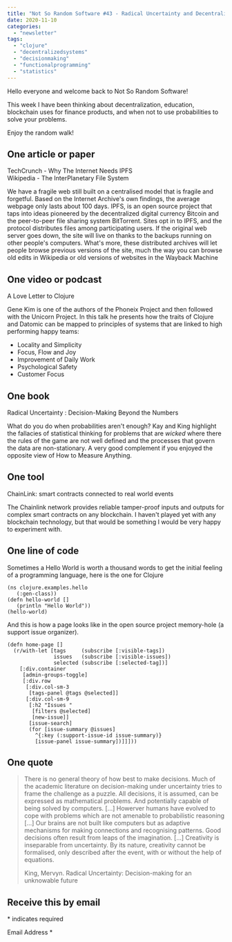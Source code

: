 ```yaml
---
title: "Not So Random Software #43 - Radical Uncertainty and Decentralization"
date: 2020-11-10
categories: 
  - "newsletter"
tags: 
  - "clojure"
  - "decentralizedsystems"
  - "decisionmaking"
  - "functionalprogramming"
  - "statistics"
---
```


Hello everyone and welcome back to Not So Random Software!

This week I have been thinking about decentralization, education, blockchain uses for finance products, and when not to use probabilities to solve your problems.

Enjoy the random walk!

## One article or paper

TechCrunch - Why The Internet Needs IPFS  
Wikipedia - The InterPlanetary File System

We have a fragile web still built on a centralised model that is fragile and forgetful. Based on the Internet Archive's own findings, the average webpage only lasts about 100 days. IPFS, is an open source project that taps into ideas pioneered by the decentralized digital currency Bitcoin and the peer-to-peer file sharing system BitTorrent. Sites opt in to IPFS, and the protocol distributes files among participating users. If the original web server goes down, the site will live on thanks to the backups running on other people's computers. What's more, these distributed archives will let people browse previous versions of the site, much the way you can browse old edits in Wikipedia or old versions of websites in the Wayback Machine

## One video or podcast

A Love Letter to Clojure

Gene Kim is one of the authors of the Phoneix Project and then followed with the Unicorn Project. In this talk he presents how the traits of Clojure and Datomic can be mapped to principles of systems that are linked to high performing happy teams:

- Locality and Simplicity
- Focus, Flow and Joy
- Improvement of Daily Work
- Psychological Safety
- Customer Focus

## One book

Radical Uncertainty : Decision-Making Beyond the Numbers

What do you do when probabilities aren't enough? Kay and King highlight the fallacies of statistical thinking for problems that are _wicked_ where there the rules of the game are not well defined and the processes that govern the data are non-stationary. A very good complement if you enjoyed the opposite view of How to Measure Anything.

## One tool

ChainLink: smart contracts connected to real world events

The Chainlink network provides reliable tamper-proof inputs and outputs for complex smart contracts on any blockchain. I haven't played yet with any blockchain technology, but that would be something I would be very happy to experiment with.

## One line of code

Sometimes a Hello World is worth a thousand words to get the initial feeling of a programming language, here is the one for Clojure

```
(ns clojure.examples.hello
   (:gen-class))
(defn hello-world []
   (println "Hello World"))
(hello-world)
```

And this is how a page looks like in the open source project memory-hole (a support issue organizer).

```
(defn home-page []
  (r/with-let [tags     (subscribe [:visible-tags])
               issues   (subscribe [:visible-issues])
               selected (subscribe [:selected-tag])]
    [:div.container
     [admin-groups-toggle]
     [:div.row
      [:div.col-sm-3
       [tags-panel @tags @selected]]
      [:div.col-sm-9
       [:h2 "Issues "
        [filters @selected]
        [new-issue]]
       [issue-search]
       (for [issue-summary @issues]
         ^{:key (:support-issue-id issue-summary)}
         [issue-panel issue-summary])]]]))
```

## One quote

> There is no general theory of how best to make decisions. Much of the academic literature on decision-making under uncertainty tries to frame the challenge as a puzzle. All decisions, it is assumed, can be expressed as mathematical problems. And potentially capable of being solved by computers. \[...\] Howerver humans have evolved to cope with problems which are not amenable to probabilistic reasoning \[...\] Our brains are not built like computers but as adaptive mechanisms for making connections and recognising patterns. Good decisions often result from leaps of the imagination. \[...\] Creativity is inseparable from uncertainty. By its nature, creativity cannot be formalised, only described after the event, with or without the help of equations.
> 
> King, Mervyn. Radical Uncertainty: Decision-making for an unknowable future

## Receive this by email

\* indicates required

Email Address \*  
  

<script type="text/javascript" src="//s3.amazonaws.com/downloads.mailchimp.com/js/mc-validate.js"></script>

<script type="text/javascript">(function($) {window.fnames = new Array(); window.ftypes = new Array();fnames[0]='EMAIL';ftypes[0]='email';fnames[1]='FNAME';ftypes[1]='text';fnames[2]='LNAME';ftypes[2]='text';fnames[3]='ADDRESS';ftypes[3]='address';fnames[4]='PHONE';ftypes[4]='phone';fnames[5]='BIRTHDAY';ftypes[5]='birthday';}(jQuery));var $mcj = jQuery.noConflict(true);</script>
